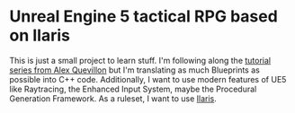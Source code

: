 # Unreal Engine 5 tactical RPG based on Ilaris

This is just a small project to learn stuff. I'm following along the [tutorial series from Alex Quevillon](https://www.youtube.com/watch?v=bO2Iml149tU&list=PLBLmKCAjA25CKFIvmaA8y3tsX_URgkX4O) but I'm translating as much Blueprints as possible into C++ code. Additionally, I want to use modern features of UE5 like Raytracing, the Enhanced Input System, maybe the Procedural Generation Framework. As a ruleset, I want to use [Ilaris](https://ilarisblog.wordpress.com/downloads/).